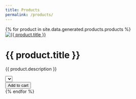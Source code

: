 ```yaml
---
title: Products
permalink: /products/
---
```


<script src="/assets/js/medusa-process-products.js"></script>

<div x-data="{ products: processProducts(medusaAPI.products.list()) }">
<div class="flex space-x-12">
{% for product in site.data.generated.products.products %}
<div x-data="{
    selectedVariantId: '{{product.variants[0].id}}',
    variants: [
        {% for variant in product.variants %}
        ['{{variant.id}}', '{{variant.title}}'],
        {% endfor %}
    ],
  }"
>
<div class="flex flex-col border-2">

<a href="/products/{{ product.handle }}">
  <img src="{{ product.thumbnail }}" alt="{{ product.title }}" >
</a>

<div class="">
<div class="flex flex-col justify-between" >
<h1 class="flex-auto text-lg font-semibold text-slate-900">{{ product.title }}</h1>
<p>{{ product.description }}</p>

<div class="flex items-baseline mt-4 mb-6 pb-3 border-b border-slate-200">
<div class="space-x-2 flex text-sm">
<select name="variants" x-model="selectedVariantId" class="">
  <template x-for="variant in variants" x-key="variant[0]">
    <option x-bind:value="variant[0]" x-text="variant[1]"></option>
  </template>
</select>
</div>
</div>

<!-- TODO: add variant prices here -->

<div class="flex space-x-4 mb-6 text-sm font-medium">
<div class="flex-auto flex space-x-4">
<button type="button"
  x-on:click="
    medusaAPI.carts.lineItems.create(localStorage.getItem('cart_id'), {
      variant_id: `${selectedVariantId}`,
      quantity: 1
    })
  "
  class="btn px-4 py-2 block rounded-md bg-purple-500 text-white hover:bg-purple-700 w-fit active"
>
  Add to cart
</button>
</div>
</div>
</div>
</div>

<!-- <button class="bg-black-500" onclick="/products/{{ product.handle }}">Read more</button> -->
</div>
</div>
{% endfor %}
</div>
</div>
<script defer src="https://unpkg.com/alpinejs@3.10.3/dist/cdn.min.js"></script>

